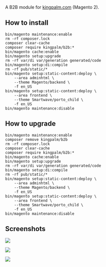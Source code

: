 A B2B module for [kingpalm.com](https://kingpalm.com) (Magento 2).

## How to install
```
bin/magento maintenance:enable
rm -rf composer.lock
composer clear-cache
composer require kingpalm/b2b:*
bin/magento cache:enable
bin/magento setup:upgrade
rm -rf var/di var/generation generated/code
bin/magento setup:di:compile
rm -rf pub/static/*
bin/magento setup:static-content:deploy \
	--area adminhtml \
	--theme Magento/backend \
	-f en_US
bin/magento setup:static-content:deploy \
	--area frontend \
	--theme Smartwave/porto_child \
	-f en_US
bin/magento maintenance:disable
```

## How to upgrade
```
bin/magento maintenance:enable
composer remove kingpalm/b2b
rm -rf composer.lock
composer clear-cache
composer require kingpalm/b2b:*
bin/magento cache:enable
bin/magento setup:upgrade
rm -rf var/di var/generation generated/code
bin/magento setup:di:compile
rm -rf pub/static/*
bin/magento setup:static-content:deploy \
	--area adminhtml \
	--theme Magento/backend \
	-f en_US
bin/magento setup:static-content:deploy \
	--area frontend \
	--theme Smartwave/porto_child \
	-f en_US
bin/magento maintenance:disable
```

## Screenshots
![](https://mage2.pro/uploads/default/original/2X/c/c1291a75b828366b710e8f82cfbe8173f95f1ce4.png)

![](https://mage2.pro/uploads/default/original/2X/a/adf0d0f720d9231dd453034e81f3dfe6544bc0d0.png)

![](https://mage2.pro/uploads/default/original/2X/0/0533299914170b64100dc89102fd6a5927496a17.png)
